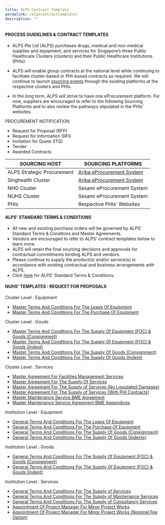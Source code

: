 ```yaml
---
title: ALPS Contract Template
permalink: /alpscontracttemplate/
description: ""
---
```

#### PROCESS GUIDELINES & CONTRACT TEMPLATES

* ALPS Pte Ltd (ALPS) purchases drugs, medical and non-medical supplies and equipment, and services for Singapore’s three Public Healthcare Clusters (clusters) and their Public Healthcare Institutions (PHIs).

* ALPS will enable group contracts at the national level while continuing to facilitate cluster-based or PHI-based contracts as required. We will continue to launch [sourcing events](/nationalsourcingevents/) through the existing platforms at the respective clusters and PHIs.

* In the long term, ALPS will strive to have one eProcurement platform. For now, suppliers are encouraged to refer to the following Sourcing Platforms and to also review the pathways stipulated in the PHIs' websites.

PROCUREMENT NOTIFICATION

* Request for Proposal (RFP)
* Request for Information (RFI)
* Invitation for Quote (ITQ)
* Tender
* Awarded Contracts

| SOURCING HOST | SOURCING PLATFORMS |
| -------- | -------- |
|ALPS Strategic Procurement| [Ariba eProcurement System](https://www.sap.com/products/spend-management.html)  |
| Singhealth Cluster     | [Ariba eProcurement System](https://www.sap.com/products/spend-management.html)  |
| NHG Cluster     | Sesami eProcurement System |
| NUHS Cluster     | Sesami eProcurement System
| PHIs     | Respective PHIs' Websites  |


#### ALPS' STANDARD TERMS & CONDITIONS

* All new and existing purchase orders will be governed by ALPS' Standard Terms & Conditons and Master Agreements. 
* Vendors are encouraged to refer to ALPS' contract templates below to learn more.
* ALPS will retain the final sourcing decisions and approvals for contractual commitments binding ALPS and vendors.
* Please continue to supply the product(s) and/or service(s) in accordance with existing contractual and business arrangements with ALPS.
* Click [here]() for ALPS' Standard Terms & Conditions.


#### NUHS' TEMPLATES : REQUEST FOR PROPOSALS

Cluster Level : Equipment
* [Master Terms And Conditions For The Lease Of Equipment](/files/CONTRACT%20DIRECTORY/NUHS%20TEMPLATES/CLUSTER%20LEVEL%20:%20Equipment/2_1_a_rfp_cluster%20procurement_t%20and%20c_lease%20of%20equipment_v2_31_03_23.pdf)
* [Master Terms And Conditions For The Purchase Of Equipment](/files/CONTRACT%20DIRECTORY/NUHS%20TEMPLATES/CLUSTER%20LEVEL%20:%20Equipment/2_1_b_rfp_cluster%20procurement_t%20and%20c_medical%20equipment%20onetime%20and%20term_v2%20(31_03_23).pdf)

Cluster Level : Goods
* [Master Terms And Conditions For The Supply Of Equipment (FOC) & Goods (Consignment)](/files/CONTRACT%20DIRECTORY/NUHS%20TEMPLATES/Cluster%20Level%20:%20Goods/2_2_a_rfp_cluster%20procurement_t%20and%20c_goods_foc-equip-placement_term_indent_v2%20(31_03_23).pdf)
* [Master Terms And Conditions For The Supply Of Equipment (FOC) & Goods (Indent)](/files/CONTRACT%20DIRECTORY/NUHS%20TEMPLATES/Cluster%20Level%20:%20Goods/2_2_b_rfp_cluster%20procurement_t%20and%20c_goods_foc-equip-placement_term_consign_v2%20(31_03_23).pdf)
* [Master Terms And Conditions For The Supply Of Goods (Consignment)](/files/CONTRACT%20DIRECTORY/NUHS%20TEMPLATES/Cluster%20Level%20:%20Goods/2_2_c_rfp_cluster%20procurement_t%20and%20c_goods_onetime-termcontract_indent_v2%20(31_03_23).pdf)
* [Master Terms And Conditions For The Supply Of Goods (Indent)](/files/CONTRACT%20DIRECTORY/NUHS%20TEMPLATES/Cluster%20Level%20:%20Goods/2_2_d_rfp_cluster%20procurement_t%20and%20c_goods_termcontract_consign_v2(31_03_23).pdf)

Cluster Level : Services
* [Master Agreement For Facilities Management Services](/files/CONTRACT%20DIRECTORY/NUHS%20TEMPLATES/Cluster%20Level%20%20%20Services/2_3_a_rfp_cluster%20procurement_t%20and%20c_services_master%20maintenance%20bme_v2%20(31_03_23).pdf)
* [Master Agreement For The Supply Of Services](/files/CONTRACT%20DIRECTORY/NUHS%20TEMPLATES/Cluster%20Level%20%20%20Services/2_3_b_rfp_cluster%20procurement_t%20and%20c_services_master%20maintenance%20fm_v2%20(31_03_23).pdf)
* [Master Agreement For The Supply of Services (No Liquidated Damages)](/files/CONTRACT%20DIRECTORY/NUHS%20TEMPLATES/Cluster%20Level%20%20%20Services/2_3_c_rfp_cluster%20procurement_t%20and%20c_services_v2%20(31_03_23).pdf)
* [Master Agreement For The Supply of Services (With PHI Contracts)](/files/CONTRACT%20DIRECTORY/NUHS%20TEMPLATES/Cluster%20Level%20%20%20Services/2_3_d_rfp_cluster%20procurement_t%20and%20c_services_no%20ld_v2%20(31_03_23).pdf)
* [Master Maintenance Service BME Agreement](/files/CONTRACT%20DIRECTORY/NUHS%20TEMPLATES/Cluster%20Level%20%20%20Services/2_3_e_rfp_cluster%20procurement_t%20and%20c_services_with%20institution%20contracts_v2%20(31_03_23).pdf)
* [Master Maintenance Service Agreement BME Appendices](/files/CONTRACT%20DIRECTORY/NUHS%20TEMPLATES/Cluster%20Level%20%20%20Services/2_3_f_rfp_cluster%20procurement_t%20and%20c_services_master%20maintenance%20bme%20appendices_v1.pdf)

Institution Level : Equipment
* [General Terms And Conditions For The Lease Of Equipment](/files/CONTRACT%20DIRECTORY/NUHS%20TEMPLATES/Institution%20Level%20:%20Equipment/2_4_a_rfp_institution_procurement_t_and_c_lease_of_equipment_v2_(31_03_23).pdf)
* [General Terms And Conditions For The Purchase Of Equipment](/files/CONTRACT%20DIRECTORY/NUHS%20TEMPLATES/Institution%20Level%20:%20Equipment/2_4_b_rfp_institution_procurement_t_and_c_medical_equip_one_time_and_term_v2_(31_03_23).pdf)
* [General Terms And Conditions For The Supply Of Goods (Consignment)](/files/CONTRACT%20DIRECTORY/NUHS%20TEMPLATES/INSTITUTION%20LEVEL%20GOODS/2_5_c_rfp_institution_procurement_t_and_c_goods_term_under_consign_v2_(31_03_23).pdf)
* [General Terms And Conditions For The Supply Of Goods (Indents)](/files/CONTRACT%20DIRECTORY/NUHS%20TEMPLATES/INSTITUTION%20LEVEL%20GOODS/2_5_d_rfp_institution_procurement_t_and_c_goods_one_time_term_indent_v2_(31_03_23).pdf)


Institution Level : Goods
* [General Terms And Conditions For The Supply Of Equipment (FOC) & Goods (Consignment)](/files/CONTRACT%20DIRECTORY/NUHS%20TEMPLATES/INSTITUTION%20LEVEL%20GOODS/2_5_a_rfp_institution_procurement_t_and_c_goods_placement_equip_cons_consign_v2_(31_03_23).pdf)
* [General Terms And Conditions For The Supply Of Equipment (FOC) & Goods (Indent)](/files/CONTRACT%20DIRECTORY/NUHS%20TEMPLATES/INSTITUTION%20LEVEL%20GOODS/2_5_b_rfp_institution%20procurement_t_and_c_goods_placement_equip_cons_ind_v2_(31_03_23).pdf)

Institution Level : Services
* [General Terms And Conditions For The Supply of Services](/files/CONTRACT%20DIRECTORY/NUHS%20TEMPLATES/Institution%20Level%20:%20Services/2_6_a_rfp_institution%20procurement_t%20and%20c_services_v2%20(31_03_23).pdf)
* [General Terms And Conditions For The Supply of Maintenance Services](/files/CONTRACT%20DIRECTORY/NUHS%20TEMPLATES/Institution%20Level%20:%20Services/2_6_b_rfp_institution%20procurement_t%20and%20c_services_bme%20maintenanceservices_v3%20(31_03_23).pdf)
* [General Terms And Conditions For The Supply of Consultancy Services](/files/CONTRACT%20DIRECTORY/NUHS%20TEMPLATES/Institution%20Level%20:%20Services/2_6_c_rfp_institution%20procurement_t%20and%20c_services_consultancy%20services_v2%20(31_03_23).pdf)
* [Appointment Of Project Manager For Minor Project Works](/files/CONTRACT%20DIRECTORY/NUHS%20TEMPLATES/Institution%20Level%20:%20Services/2_6_d_e_rfp_institution%20procurement_t%20and%20c_services_projectmanagement_v3%20(31_03_23).pdf)
* [Appointment Of Project Manager For Minor Project Works (Nominal Fee Option)](/files/CONTRACT%20DIRECTORY/NUHS%20TEMPLATES/Institution%20Level%20:%20Services/nuhs_rfp_procurement_t&c_services_project_management_contract_nominal_fee_option_v21_300921.pdf)